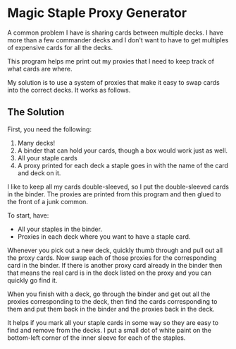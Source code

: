 # Magic Staple Proxy Generator

A common problem I have is sharing cards between multiple decks.  I have more than a few commander decks and I don't want to have to get multiples of expensive cards for all the decks.

This program helps me print out my proxies that I need to keep track of what cards are where.

My solution is to use a system of proxies that make it easy to swap cards into the correct decks.  It works as follows.

## The Solution

First, you need the following:

1. Many decks!
1. A binder that can hold your cards, though a box would work just as well.
1. All your staple cards
1. A proxy printed for each deck a staple goes in with the name of the card and deck on it.

I like to keep all my cards double-sleeved, so I put the double-sleeved cards in the binder.  The proxies are printed from this program and then glued to the front of a junk common.

To start, have:

* All your staples in the binder.
* Proxies in each deck where you want to have a staple card.

Whenever you pick out a new deck, quickly thumb through and pull out all the proxy cards.  Now swap each of those proxies for the corresponding card in the binder.  If there is another proxy card already in the binder then that means the real card is in the deck listed on the proxy and you can quickly go find it.

When you finish with a deck, go through the binder and get out all the proxies corresponding to the deck, then find the cards corresponding to them and put them back in the binder and the proxies back in the deck.

It helps if you mark all your staple cards in some way so they are easy to find and remove from the decks.  I put a small dot of white paint on the bottom-left corner of the inner sleeve for each of the staples.
